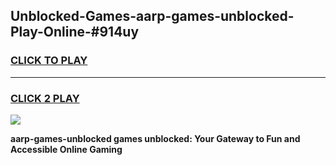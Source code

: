 
## Unblocked-Games-aarp-games-unblocked-Play-Online-#914uy
<h3>
<a href="https://premium.freeplayer.one?title=aarp-games-unblocked&ref=27F">CLICK TO PLAY</a></h3>
<hr>

<h3>
<a href="https://premium.freeplayer.one?title=aarp-games-unblocked&ref=27F">CLICK 2 PLAY</a>
  
</h3>

<a href="https://premium.freeplayer.one?title=aarp-games-unblocked&ref=27F"><img src="https://clearcache.store/games.png"></a>


**aarp-games-unblocked games unblocked: Your Gateway to Fun and Accessible Online Gaming**
